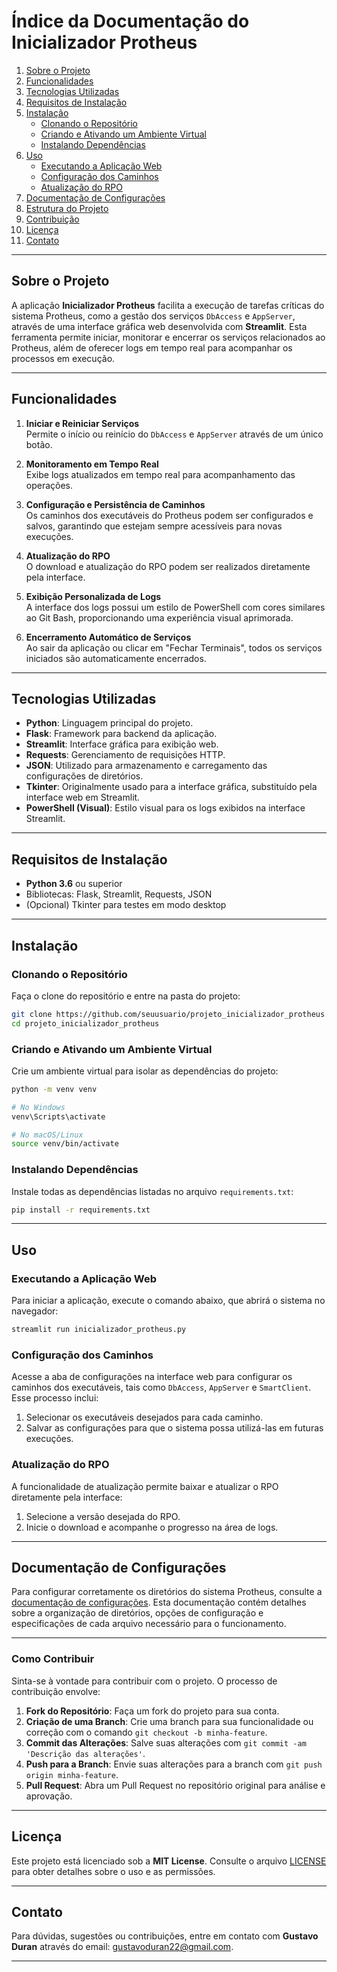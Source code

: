 # Índice da Documentação do Inicializador Protheus

1. [Sobre o Projeto](#sobre-o-projeto)
2. [Funcionalidades](#funcionalidades)
3. [Tecnologias Utilizadas](#tecnologias-utilizadas)
4. [Requisitos de Instalação](#requisitos-de-instalação)
5. [Instalação](#instalação)
    - [Clonando o Repositório](#clonando-o-repositório)
    - [Criando e Ativando um Ambiente Virtual](#criando-e-ativando-um-ambiente-virtual)
    - [Instalando Dependências](#instalando-dependências)
6. [Uso](#uso)
    - [Executando a Aplicação Web](#executando-a-aplicação-web)
    - [Configuração dos Caminhos](#configuração-dos-caminhos)
    - [Atualização do RPO](#atualização-do-rpo)
7. [Documentação de Configurações](#documentação-de-configurações)
8. [Estrutura do Projeto](#estrutura-do-projeto)
9. [Contribuição](#contribuição)
10. [Licença](#licença)
11. [Contato](#contato)

---

## Sobre o Projeto

A aplicação **Inicializador Protheus** facilita a execução de tarefas críticas do sistema Protheus, como a gestão dos serviços `DbAccess` e `AppServer`, através de uma interface gráfica web desenvolvida com **Streamlit**. Esta ferramenta permite iniciar, monitorar e encerrar os serviços relacionados ao Protheus, além de oferecer logs em tempo real para acompanhar os processos em execução.

---

## Funcionalidades

1. **Iniciar e Reiniciar Serviços**  
   Permite o início ou reinício do `DbAccess` e `AppServer` através de um único botão.

2. **Monitoramento em Tempo Real**  
   Exibe logs atualizados em tempo real para acompanhamento das operações.

3. **Configuração e Persistência de Caminhos**  
   Os caminhos dos executáveis do Protheus podem ser configurados e salvos, garantindo que estejam sempre acessíveis para novas execuções.

4. **Atualização do RPO**  
   O download e atualização do RPO podem ser realizados diretamente pela interface.

5. **Exibição Personalizada de Logs**  
   A interface dos logs possui um estilo de PowerShell com cores similares ao Git Bash, proporcionando uma experiência visual aprimorada.

6. **Encerramento Automático de Serviços**  
   Ao sair da aplicação ou clicar em "Fechar Terminais", todos os serviços iniciados são automaticamente encerrados.

---

## Tecnologias Utilizadas

- **Python**: Linguagem principal do projeto.
- **Flask**: Framework para backend da aplicação.
- **Streamlit**: Interface gráfica para exibição web.
- **Requests**: Gerenciamento de requisições HTTP.
- **JSON**: Utilizado para armazenamento e carregamento das configurações de diretórios.
- **Tkinter**: Originalmente usado para a interface gráfica, substituído pela interface web em Streamlit.
- **PowerShell (Visual)**: Estilo visual para os logs exibidos na interface Streamlit.

---

## Requisitos de Instalação

- **Python 3.6** ou superior
- Bibliotecas: Flask, Streamlit, Requests, JSON
- (Opcional) Tkinter para testes em modo desktop

---

## Instalação

### Clonando o Repositório

Faça o clone do repositório e entre na pasta do projeto:

```sh
git clone https://github.com/seuusuario/projeto_inicializador_protheus.git
cd projeto_inicializador_protheus
```

### Criando e Ativando um Ambiente Virtual

Crie um ambiente virtual para isolar as dependências do projeto:

```sh
python -m venv venv

# No Windows
venv\Scripts\activate

# No macOS/Linux
source venv/bin/activate
```

### Instalando Dependências

Instale todas as dependências listadas no arquivo `requirements.txt`:

```sh
pip install -r requirements.txt
```

---

## Uso

### Executando a Aplicação Web

Para iniciar a aplicação, execute o comando abaixo, que abrirá o sistema no navegador:

```sh
streamlit run inicializador_protheus.py
```

### Configuração dos Caminhos

Acesse a aba de configurações na interface web para configurar os caminhos dos executáveis, tais como `DbAccess`, `AppServer` e `SmartClient`. Esse processo inclui:

1. Selecionar os executáveis desejados para cada caminho.
2. Salvar as configurações para que o sistema possa utilizá-las em futuras execuções.

### Atualização do RPO

A funcionalidade de atualização permite baixar e atualizar o RPO diretamente pela interface:

1. Selecione a versão desejada do RPO.
2. Inicie o download e acompanhe o progresso na área de logs.

---

## Documentação de Configurações

Para configurar corretamente os diretórios do sistema Protheus, consulte a [documentação de configurações](docs/CONFIGURACOES_DIRETORIOS.md). Esta documentação contém detalhes sobre a organização de diretórios, opções de configuração e especificações de cada arquivo necessário para o funcionamento.

---
### Como Contribuir

Sinta-se à vontade para contribuir com o projeto. O processo de contribuição envolve:

1. **Fork do Repositório**: Faça um fork do projeto para sua conta.
2. **Criação de uma Branch**: Crie uma branch para sua funcionalidade ou correção com o comando `git checkout -b minha-feature`.
3. **Commit das Alterações**: Salve suas alterações com `git commit -am 'Descrição das alterações'`.
4. **Push para a Branch**: Envie suas alterações para a branch com `git push origin minha-feature`.
5. **Pull Request**: Abra um Pull Request no repositório original para análise e aprovação.

---

## Licença

Este projeto está licenciado sob a **MIT License**. Consulte o arquivo [LICENSE](LICENSE) para obter detalhes sobre o uso e as permissões.

---

## Contato

Para dúvidas, sugestões ou contribuições, entre em contato com **Gustavo Duran** através do email: [gustavoduran22@gmail.com](mailto:gustavoduran22@gmail.com). 

---